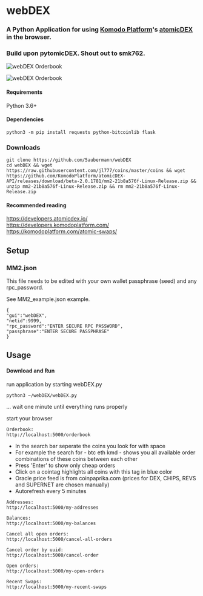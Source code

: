 # webDEX

### A Python Application for using [Komodo Platform](https://komodoplatform.com/)'s [atomicDEX](https://atomicdex.io/) in the browser.

### Build upon pytomicDEX. Shout out to smk762.

![webDEX Orderbook](https://i.imgur.com/5mWekYz.png)

![webDEX Orderbook](https://i.imgur.com/sKPGlqJ.png)

#### Requirements  
Python 3.6+

#### Dependencies
```
python3 -m pip install requests python-bitcoinlib flask
```

### Downloads
```
git clone https://github.com/5aubermann/webDEX
cd webDEX && wget https://raw.githubusercontent.com/jl777/coins/master/coins && wget https://github.com/KomodoPlatform/atomicDEX-API/releases/download/beta-2.0.1781/mm2-21b8a576f-Linux-Release.zip && unzip mm2-21b8a576f-Linux-Release.zip && rm mm2-21b8a576f-Linux-Release.zip
```

#### Recommended reading  
https://developers.atomicdex.io/  
https://developers.komodoplatform.com/  
https://komodoplatform.com/atomic-swaps/  


## Setup  

### MM2.json
This file needs to be edited with your own wallet passphrase (seed) and any rpc_password.

See MM2_example.json example.
```
{
"gui":"webDEX",
"netid":9999,
"rpc_password":"ENTER SECURE RPC PASSWORD",
"passphrase":"ENTER SECURE PASSPHRASE"
}
```

## Usage

#### Download and Run
run application by starting webDEX.py
```
python3 ~/webDEX/webDEX.py
```

... wait one minute until everything runs properly

start your browser
```
Orderbook:
http://localhost:5000/orderbook
```
- In the search bar seperate the coins you look for with space
- For example the search for - btc eth kmd - shows you all available order combinations of these coins between each other
- Press 'Enter' to show only cheap orders
- Click on a cointag highlights all coins with this tag in blue color
- Oracle price feed is from coinpaprika.com (prices for DEX, CHIPS, REVS and SUPERNET are chosen manually)
- Autorefresh every 5 minutes
```
Addresses:
http://localhost:5000/my-addresses
```
```
Balances:
http://localhost:5000/my-balances
```
```
Cancel all open orders:
http://localhost:5000/cancel-all-orders
```
```
Cancel order by uuid:
http://localhost:5000/cancel-order
```
```
Open orders:
http://localhost:5000/my-open-orders
```
```
Recent Swaps:
http://localhost:5000/my-recent-swaps
```
